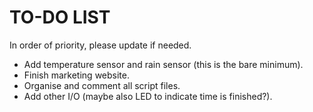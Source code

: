 # TO-DO LIST


In order of priority, please update if needed.


* Add temperature sensor and rain sensor (this is the bare minimum).
* Finish marketing website.
* Organise and comment all script files.
* Add other I/O (maybe also LED to indicate time is finished?).

